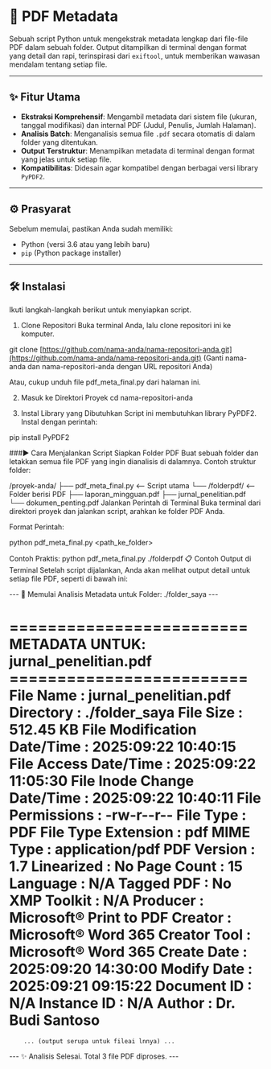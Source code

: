 # 🚀 PDF Metadata

Sebuah script Python untuk mengekstrak metadata lengkap dari file-file PDF dalam sebuah folder. Output ditampilkan di terminal dengan format yang detail dan rapi, terinspirasi dari `exiftool`, untuk memberikan wawasan mendalam tentang setiap file.

---

## ✨ Fitur Utama

-   **Ekstraksi Komprehensif**: Mengambil metadata dari sistem file (ukuran, tanggal modifikasi) dan internal PDF (Judul, Penulis, Jumlah Halaman).
-   **Analisis Batch**: Menganalisis semua file `.pdf` secara otomatis di dalam folder yang ditentukan.
-   **Output Terstruktur**: Menampilkan metadata di terminal dengan format yang jelas untuk setiap file.
-   **Kompatibilitas**: Didesain agar kompatibel dengan berbagai versi library `PyPDF2`.

---

## ⚙️ Prasyarat

Sebelum memulai, pastikan Anda sudah memiliki:
-   Python (versi 3.6 atau yang lebih baru)
-   `pip` (Python package installer)

---

## 🛠️ Instalasi

Ikuti langkah-langkah berikut untuk menyiapkan script.

1. Clone Repositori
Buka terminal Anda, lalu clone repositori ini ke komputer.

git clone [https://github.com/nama-anda/nama-repositori-anda.git](https://github.com/nama-anda/nama-repositori-anda.git)
(Ganti nama-anda dan nama-repositori-anda dengan URL repositori Anda)

Atau, cukup unduh file pdf_meta_final.py dari halaman ini.

2. Masuk ke Direktori Proyek
cd nama-repositori-anda

3. Instal Library yang Dibutuhkan
Script ini membutuhkan library PyPDF2. Instal dengan perintah:

pip install PyPDF2

###▶️ Cara Menjalankan Script
Siapkan Folder PDF
Buat sebuah folder dan letakkan semua file PDF yang ingin dianalisis di dalamnya. Contoh struktur folder:

/proyek-anda/
├── pdf_meta_final.py    <-- Script utama
└── /folderpdf/        <-- Folder berisi PDF
    ├── laporan_mingguan.pdf
    ├── jurnal_penelitian.pdf
    └── dokumen_penting.pdf
Jalankan Perintah di Terminal
Buka terminal dari direktori proyek dan jalankan script, arahkan ke folder PDF Anda.

Format Perintah:

python pdf_meta_final.py <path_ke_folder>

Contoh Praktis:
python pdf_meta_final.py ./folderpdf
📋 Contoh Output di Terminal
Setelah script dijalankan, Anda akan melihat output detail untuk setiap file PDF, seperti di bawah ini:


--- 🚀 Memulai Analisis Metadata untuk Folder: ./folder_saya ---

========================= METADATA UNTUK: jurnal_penelitian.pdf =========================
File Name                     : jurnal_penelitian.pdf
Directory                     : ./folder_saya
File Size                     : 512.45 KB
File Modification Date/Time   : 2025:09:22 10:40:15
File Access Date/Time         : 2025:09:22 11:05:30
File Inode Change Date/Time   : 2025:09:22 10:40:11
File Permissions              : -rw-r--r--
File Type                     : PDF
File Type Extension           : pdf
MIME Type                     : application/pdf
PDF Version                   : 1.7
Linearized                    : No
Page Count                    : 15
Language                      : N/A
Tagged PDF                    : No
XMP Toolkit                   : N/A
Producer                      : Microsoft® Print to PDF
Creator                       : Microsoft® Word 365
Creator Tool                  : Microsoft® Word 365
Create Date                   : 2025:09:20 14:30:00
Modify Date                   : 2025:09:21 09:15:22
Document ID                   : N/A
Instance ID                   : N/A
Author                        : Dr. Budi Santoso
=======================================================================================




        ... (output serupa untuk fileai lnnya) ...

--- ✨ Analisis Selesai. Total 3 file PDF diproses. ---
